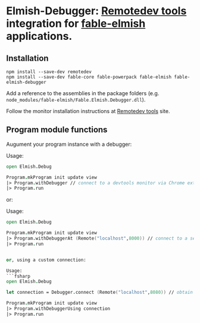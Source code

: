 Elmish-Debugger: [Remotedev tools](https://github.com/zalmoxisus/remotedev) integration for [fable-elmish](https://github.com/fable-compiler/fable-elmish) applications.
=======

## Installation

```shell
npm install --save-dev remotedev
npm install --save-dev fable-core fable-powerpack fable-elmish fable-elmish-debugger
```

Add a reference to the assemblies in the package folders (e.g. `node_modules/fable-elmish/Fable.Elmish.Debugger.dll`).

Follow the monitor installation instructions at [Remotedev tools](https://github.com/zalmoxisus/remotedev) site.


## Program module functions
Augument your program instance with a debugger:

Usage:
```fsharp
open Elmish.Debug

Program.mkProgram init update view
|> Program.withDebugger // connect to a devtools monitor via Chrome extension if available
|> Program.run

```

or:

Usage:
```fsharp
open Elmish.Debug

Program.mkProgram init update view
|> Program.withDebuggerAt (Remote("localhost",8000)) // connect to a server running on localhost:8000
|> Program.run


or, using a custom connection:

Usage:
```fsharp
open Elmish.Debug

let connection = Debugger.connect (Remote("localhost",8080)) // obtain the connection, for example if sending some information directly

Program.mkProgram init update view
|> Program.withDebuggerUsing connection
|> Program.run

